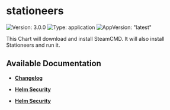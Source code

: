 # stationeers

![Version: 3.0.0](https://img.shields.io/badge/Version-3.0.0-informational?style=flat-square) ![Type: application](https://img.shields.io/badge/Type-application-informational?style=flat-square) ![AppVersion: "latest"](https://img.shields.io/badge/AppVersion-"latest"-informational?style=flat-square)

This Chart will download and install SteamCMD. It will also install Stationeers and run it.

## Available Documentation

- [**Changelog**](CHANGELOG)

- [**Helm Security**](container-security)

- [**Helm Security**](helm-security)

